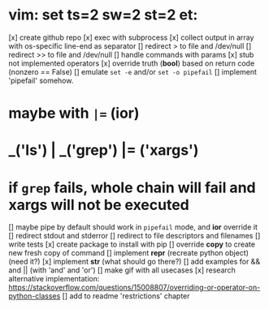 # vim: set ts=2 sw=2 st=2 et:

[x] create github repo
[x] exec with subprocess
[x] collect output in array with os-specific line-end as separator
[] redirect > to file and /dev/null
[] redirect >> to file and /dev/null
[] handle commands with params
[x] stub not implemented operators
[x] override truth (__bool__) based on return code (nonzero == False)
[] emulate `set -e` and/or `set -o pipefail`
[] implement 'pipefail' somehow.
#       maybe with `|=` (__ior__)
#       _('ls') | _('grep') |= ('xargs')
#       if `grep` fails, whole chain will fail and xargs will not be executed
[] maybe pipe by default should work in `pipefail` mode, and __ior__ override it
[] redirect stdout and stderror
[] redirect to file descriptors and filenames
[] write tests
[x] create package to install with pip
[] override __copy__ to create new fresh copy of command
[] implement __repr__ (recreate python object) (need it?)
[x] implement __str__ (what should go there?)
[] add examples for && and || (with 'and' and 'or')
[] make gif with all usecases
[x] research alternative implementation: https://stackoverflow.com/questions/15008807/overriding-or-operator-on-python-classes
[] add to readme 'restrictions' chapter
